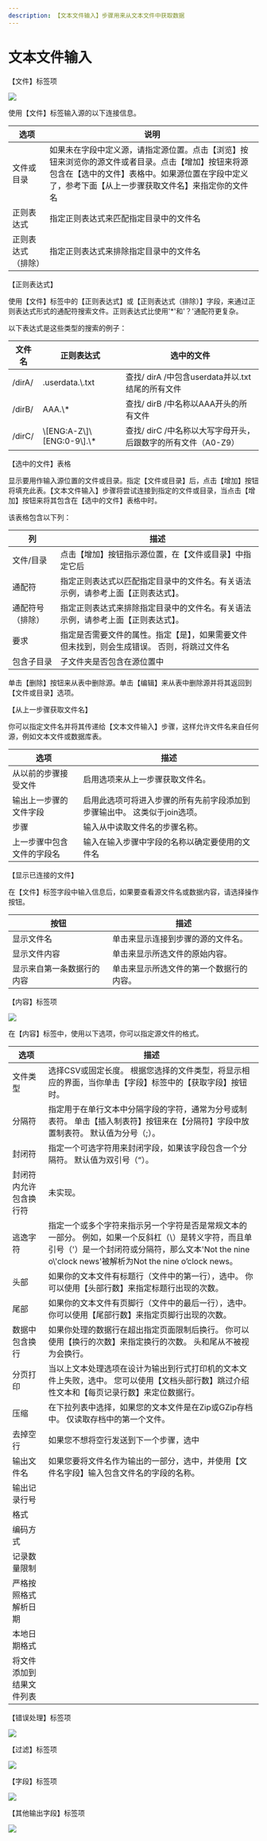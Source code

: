 ```yaml
---
description: 【文本文件输入】步骤用来从文本文件中获取数据
---
```


# 文本文件输入

【文件】标签项

![](../../../.gitbook/assets/20190530155300.png)

使用【文件】标签输入源的以下连接信息。

| 选项        | 说明                                                                                                    |
| --------- | ----------------------------------------------------------------------------------------------------- |
| 文件或目录     | 如果未在字段中定义源，请指定源位置。点击【浏览】按钮来浏览你的源文件或者目录。点击【增加】按钮来将源包含在【选中的文件】表格中。如果源位置在字段中定义了，参考下面【从上一步骤获取文件名】来指定你的文件名 |
| 正则表达式     | 指定正则表达式来匹配指定目录中的文件名                                                                                   |
| 正则表达式（排除） | 指定正则表达式来排除指定目录中的文件名                                                                                   |

【正则表达式】

使用【文件】标签中的【正则表达式】或【正则表达式（排除）】字段，来通过正则表达式形式的通配符搜索文件。正则表达式比使用'\*'和'？'通配符更复杂。

以下表达式是这些类型的搜索的例子：

| 文件名    | 正则表达式                             | 选中的文件                                 |
| ------ | --------------------------------- | ------------------------------------- |
| /dirA/ | .userdata.\\.txt                  | 查找/ dirA /中包含userdata并以.txt结尾的所有文件    |
| /dirB/ | AAA.\\\*                          | 查找/ dirB /中名称以AAA开头的所有文件              |
| /dirC/ | \\\[ENG:A-Z\\]\\\[ENG:0-9\\].\\\* | 查找/ dirC /中名称以大写字母开头，后跟数字的所有文件（A0-Z9） |

【选中的文件】表格

显示要用作输入源位置的文件或目录。指定【文件或目录】后，点击【增加】按钮将填充此表。【文本文件输入】步骤将尝试连接到指定的文件或目录，当点击【增加】按钮来将其包含在【选中的文件】表格中时。

该表格包含以下列：

| 列        | 描述                                             |
| -------- | ---------------------------------------------- |
| 文件/目录    | 点击【增加】按钮指示源位置，在【文件或目录】中指定它后                    |
| 通配符      | 指定正则表达式以匹配指定目录中的文件名。有关语法示例，请参考上面【正则表达式】。       |
| 通配符号（排除） | 指定正则表达式来排除指定目录中的文件名。有关语法示例，请参考上面【正则表达式】。       |
| 要求       | 指定是否需要文件的属性。指定【是】，如果需要文件但未找到，则会生成错误。 否则，将跳过文件名 |
| 包含子目录    | 子文件夹是否包含在源位置中                                  |

单击【删除】按钮来从表中删除源。单击【编辑】来从表中删除源并将其返回到【文件或目录】选项。

【从上一步骤获取文件名】

你可以指定文件名并将其传递给【文本文件输入】步骤，这样允许文件名来自任何源，例如文本文件或数据库表。

| 选项            | 描述                                      |
| ------------- | --------------------------------------- |
| 从以前的步骤接受文件    | 启用选项来从上一步骤获取文件名。                        |
| 输出上一步骤的文件字段   | 启用此选项可将进入步骤的所有先前字段添加到步骤输出中。 这类似于join选项。 |
| 步骤            | 输入从中读取文件名的步骤名称。                         |
| 上一步骤中包含文件的字段名 | 输入在输入步骤中字段的名称以确定要使用的文件名                 |

【显示已连接的文件】

在【文件】标签字段中输入信息后，如果要查看源文件名或数据内容，请选择操作按钮。

| 按钮            | 描述                   |
| ------------- | -------------------- |
| 显示文件名         | 单击来显示连接到步骤的源的文件名。    |
| 显示文件内容        | 单击来显示所选文件的原始内容。      |
| 显示来自第一条数据行的内容 | 单击来显示所选文件的第一个数据行的内容。 |

【内容】标签项

![](../../../.gitbook/assets/20190530155457.png)

在【内容】标签中，使用以下选项，你可以指定源文件的格式。

| 选项           | 描述                                                                                                                                  |
| ------------ | ----------------------------------------------------------------------------------------------------------------------------------- |
| 文件类型         | 选择CSV或固定长度。 根据您选择的文件类型，将显示相应的界面，当你单击【字段】标签中的【获取字段】按钮时。                                                                              |
| 分隔符          | 指定用于在单行文本中分隔字段的字符，通常为分号或制表符。 单击【插入制表符】按钮来在【分隔符】字段中放置制表符。 默认值为分号（;）。                                                                 |
| 封闭符          | 指定一个可选字符用来封闭字段，如果该字段包含一个分隔符。 默认值为双引号（“）。                                                                                            |
| 封闭符内允许包含换行符  | 未实现。                                                                                                                                |
| 逃逸字符         | 指定一个或多个字符来指示另一个字符是否是常规文本的一部分。 例如，如果一个反斜杠（\）是转义字符，而且单引号（'）是一个封闭符或分隔符，那么文本'Not the nine o\\'clock news'被解析为Not the nine o’clock news。 |
| 头部           | 如果你的文本文件有标题行（文件中的第一行），选中。 你可以使用【头部行数】来指定标题行出现的次数。                                                                                   |
| 尾部           | 如果你的文本文件有页脚行（文件中的最后一行），选中。 你可以使用【尾部行数】来指定页脚行出现的次数。                                                                                  |
| 数据中包含换行      | 如果你处理的数据行在超出指定页面限制后换行。 你可以使用【换行的次数】来指定换行的次数。 头和尾从不被视为会换行。                                                                           |
| 分页打印         | 当以上文本处理选项在设计为输出到行式打印机的文本文件上失败，选中。 您可以使用【文档头部行数】跳过介绍性文本和【每页记录行数】来定位数据行。                                                              |
| 压缩           | 在下拉列表中选择，如果您的文本文件是在Zip或GZip存档中。 仅读取存档中的第一个文件。                                                                                       |
| 去掉空行         | 如果您不想将空行发送到下一个步骤，选中                                                                                                                 |
| 输出文件名        | 如果您要将文件名作为输出的一部分，选中，并使用【文件名字段】输入包含文件名的字段的名称。                                                                                        |
| 输出记录行号       |                                                                                                                                     |
| 格式           |                                                                                                                                     |
| 编码方式         |                                                                                                                                     |
| 记录数量限制       |                                                                                                                                     |
| 严格按照格式解析日期   |                                                                                                                                     |
| 本地日期格式       |                                                                                                                                     |
| 将文件添加到结果文件列表 |                                                                                                                                     |

【错误处理】标签项

![](../../../.gitbook/assets/20190530155529.png)

【过滤】标签项

![](../../../.gitbook/assets/20190530160238.png)

【字段】标签项

![](../../../.gitbook/assets/20190530160323.png)

【其他输出字段】标签项

![](../../../.gitbook/assets/20190530160358.png)

